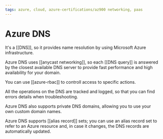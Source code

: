 ```yaml
---
tags: azure, cloud, azure-certifications/az900 networking, paas
---
```


# Azure DNS

It's a [[DNS]], so it provides name resolution by using Microsoft Azure infrastructure.

Azure DNS uses [[anycast networking]], so each [[DNS query]] is answered by the closest available DNS server to provide fast performance and high availability for your domain.

You can use [[azure-rbac]] to controll access to specific actions.

All the operations on the DNS are tracked and logged, so that you can find errors details when troubleshooting.

Azure DNS also supports private DNS domains, allowing you to use your own custom domain names.

Azure DNS supports [[alias record]] sets; you can use an alias record set to refer to an Azure resource and, in case it changes, the DNS records are automatically updated.
